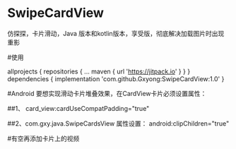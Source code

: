 # SwipeCardView
仿探探，卡片滑动，Java 版本和kotlin版本，享受版，彻底解决加载图片时出现重影

#使用

allprojects {
		repositories {
			...
			maven { url 'https://jitpack.io' }
		}
	}
  dependencies {
	        implementation 'com.github.Gxyong:SwipeCardView:1.0'
	}
	
	
  #Android 要想实现滑动卡片堆叠效果，在CardView卡片必须设置属性：
  
  
  ##1、 card_view:cardUseCompatPadding="true"
  
  
  ##2、com.gxy.java.SwipeCardsView 属性设置： android:clipChildren="true"
  
  #有空再添加卡片上的视频
  
